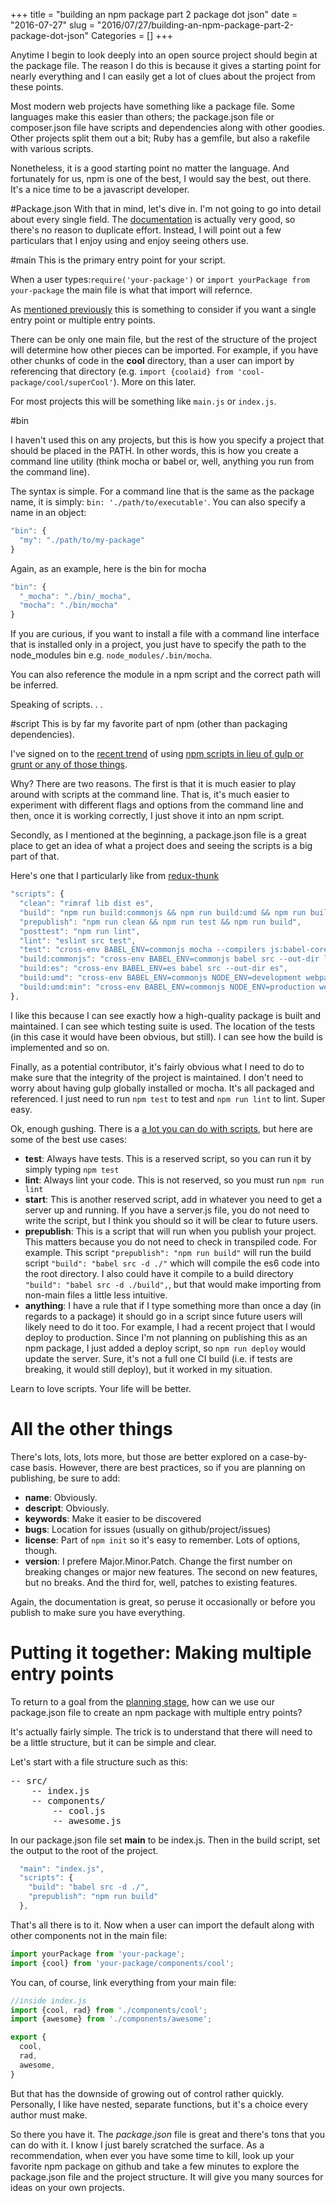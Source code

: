 +++
title = "building an npm package part 2 package dot json"
date = "2016-07-27"
slug = "2016/07/27/building-an-npm-package-part-2-package-dot-json"
Categories = []
+++

Anytime I begin to look deeply into an open source project should begin at the package file.
The reason I do this is because it gives a starting point for nearly everything and I can easily get a lot of clues about the project from these points.

Most modern web projects have something like a package file.
Some languages make this easier than others; the package.json file or composer.json file have scripts and dependencies along with other goodies.
Other projects split them out a bit; Ruby has a gemfile, but also a rakefile with various scripts.

Nonetheless, it is a good starting point no matter the language.
And fortunately for us, npm is one of the best, I would say the best, out there.
It's a nice time to be a javascript developer.

#Package.json
With that in mind, let's dive in.
I'm not going to go into detail about every single field.
The [documentation](https://docs.npmjs.com/files/package.json) is actually very good, so there's no reason to duplicate effort.
Instead, I will point out a few particulars that I enjoy using and enjoy seeing others use.

#main
This is the primary entry point for your script.

When a user types:`require('your-package')` or `import yourPackage from your-package` the main file is what that import will refernce.

As [mentioned previously](/blog/2016/05/31/building-an-npm-package-part-1/) this is something to consider if you want a single entry point or multiple entry points.

There can be only one main file, but the rest of the structure of the project will determine how other pieces can be imported.
For example, if you have other chunks of code in the __cool__ directory, than a user can import by referencing that directory (e.g. `import {coolaid} from 'cool-package/cool/superCool'`).
More on this later.

For most projects this will be something like `main.js` or `index.js`.

#bin

I haven't used this on any projects, but this is how you specify a project that should be placed in the PATH.
In other words, this is how you create a command line utility (think mocha or babel or, well, anything you run from the command line).

The syntax is simple. For a command line that is the same as the package name, it is simply: `bin: './path/to/executable'`.
You can also specify a name in an object:
```javascript
"bin": {
  "my": "./path/to/my-package"
}
```

Again, as an example, here is the bin for mocha
```javascript
"bin": {
  "_mocha": "./bin/_mocha",
  "mocha": "./bin/mocha"
}
```

If you are curious, if you want to install a file with a command line interface that is installed only in a project,
you just have to specify the path to the node_modules bin e.g. `node_modules/.bin/mocha`.

You can also reference the module in a npm script and the correct path will be inferred.

Speaking of scripts. . .

#script
This is by far my favorite part of npm (other than packaging dependencies).

I've signed on to the [recent trend](https://medium.freecodecamp.com/why-i-left-gulp-and-grunt-for-npm-scripts-3d6853dd22b8#.fhl757bda) of using [npm scripts in lieu of gulp or grunt or any of those things](http://blog.keithcirkel.co.uk/how-to-use-npm-as-a-build-tool/).

Why? There are two reasons. The first is that it is much easier to play around with scripts at the command line.
That is, it's much easier to experiment with different flags and options from the command line and then, once it is working correctly, I just shove it into an npm script.

Secondly, as I mentioned at the beginning, a package.json file is a great place to get an idea of what a project does and seeing the scripts is a big part of that.

Here's one that I particularly like from [redux-thunk]()
```javascript
"scripts": {
  "clean": "rimraf lib dist es",
  "build": "npm run build:commonjs && npm run build:umd && npm run build:umd:min && npm run build:es",
  "prepublish": "npm run clean && npm run test && npm run build",
  "posttest": "npm run lint",
  "lint": "eslint src test",
  "test": "cross-env BABEL_ENV=commonjs mocha --compilers js:babel-core/register --reporter spec test/*.js",
  "build:commonjs": "cross-env BABEL_ENV=commonjs babel src --out-dir lib",
  "build:es": "cross-env BABEL_ENV=es babel src --out-dir es",
  "build:umd": "cross-env BABEL_ENV=commonjs NODE_ENV=development webpack",
  "build:umd:min": "cross-env BABEL_ENV=commonjs NODE_ENV=production webpack"
},
```
I like this because I can see exactly how a high-quality package is built and maintained.
I can see which testing suite is used. The location of the tests (in this case it would have been obvious, but still).
I can see how the build is implemented and so on.

Finally, as a potential contributor, it's fairly obvious what I need to do to make sure that the integrity of the project is maintained.
I don't need to worry about having gulp globally installed or mocha. It's all packaged and referenced.
I just need to run `npm test` to test and `npm run lint` to lint.
Super easy.

Ok, enough gushing.
There is a [a lot you can do with scripts](https://docs.npmjs.com/misc/scripts), but here are some of the best use cases:

- __test__: Always have tests. This is a reserved script, so you can run it by simply typing `npm test`
- __lint__: Always lint your code. This is not reserved, so you must run `npm run lint`
- __start__: This is another reserved script, add in whatever you need to get a server up and running. If you have a server.js file, you do not need to write the script, but I think you should so it will be clear to future users.
- __prepublish__: This is a script that will run when you publish your project. This matters because you do not need to check in transpiled code.
For example. This script `"prepublish": "npm run build"` will run the build script `"build": "babel src -d ./"` which will compile the es6 code into the root directory.
I also could have it compile to a build directory `"build": "babel src -d ./build",`, but that would make importing from non-main files a little less intuitive.
- __anything__: I have a rule that if I type something more than once a day (in regards to a package) it should go in a script since future users will likely need to do it too. For example, I had a recent project that I would deploy to production.
Since I'm not planning on publishing this as an npm package, I just added a deploy script, so `npm run deploy` would update the server. Sure, it's not a full one CI build (i.e. if tests are breaking, it would still deploy), but it worked in my situation.

Learn to love scripts. Your life will be better.

# All the other things
There's lots, lots, lots more, but those are better explored on a case-by-case basis.
However, there are best practices, so if you are planning on publishing, be sure to add:

- __name__: Obviously.
- __descript__: Obviously.
- __keywords__: Make it easier to be discovered
- __bugs__: Location for issues (usually on github/project/issues)
- __license__: Part of `npm init` so it's easy to remember. Lots of options, though.
- __version__: I prefere Major.Minor.Patch. Change the first number on breaking changes or major new features. The second on new features, but no breaks. And the third for, well, patches to existing features.

Again, the documentation is great, so peruse it occasionally or before you publish to make sure you have everything.

# Putting it together: Making multiple entry points

To return to a goal from the [planning stage](/blog/2016/05/31/building-an-npm-package-part-1/), how can we use our package.json file to create an npm package with multiple entry points?

It's actually fairly simple. The trick is to understand that there will need to be a little structure, but it can be simple and clear.

Let's start with a file structure such as this:

<pre>
-- src/
    -- index.js
    -- components/
        -- cool.js
        -- awesome.js
</pre>

In our package.json file set __main__ to be index.js.
Then in the build script, set the output to the root of the project.

```javascript
  "main": "index.js",
  "scripts": {
    "build": "babel src -d ./",
    "prepublish": "npm run build"
  },
```
That's all there is to it.
Now when a user can import the default along with other components not in the main file:

```javascript
import yourPackage from 'your-package';
import {cool} from 'your-package/components/cool';
```

You can, of course, link everything from your main file:

```javascript
//inside index.js
import {cool, rad} from './components/cool';
import {awesome} from './components/awesome';

export {
  cool,
  rad,
  awesome,
}
```

But that has the downside of growing out of control rather quickly.
Personally, I like have nested, separate functions, but it's a choice every author must make.

So there you have it.
The _package.json_ file is great and there's tons that you can do with it.
I know I just barely scratched the surface.
As a recommendation, when ever you have some time to kill, look up your favorite npm package on github and take a few minutes to explore the package.json file and the project structure.
It will give you many sources for ideas on your own projects.
